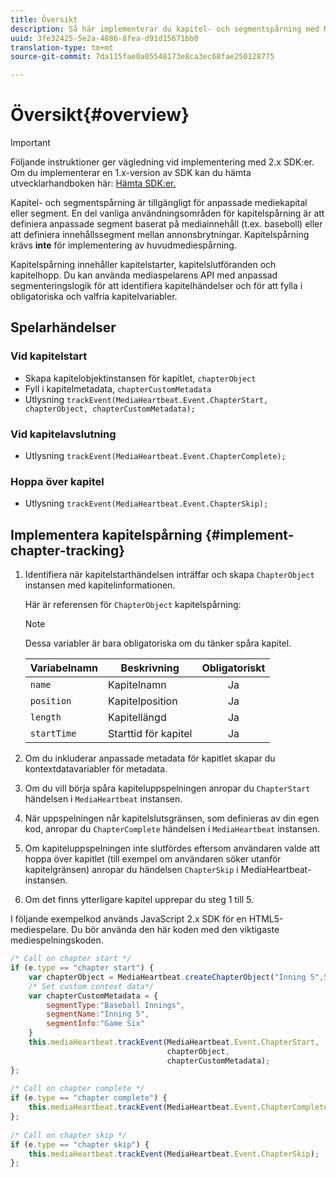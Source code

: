 ```yaml
---
title: Översikt
description: Så här implementerar du kapitel- och segmentspårning med Media SDK.
uuid: 3fe32425-5e2a-4886-8fea-d91d15671bb0
translation-type: tm+mt
source-git-commit: 7da115fae0a05548173e8ca3ec68fae250128775

---
```



# Översikt{#overview}

>[!IMPORTANT]
>
>Följande instruktioner ger vägledning vid implementering med 2.x SDK:er. Om du implementerar en 1.x-version av SDK kan du hämta utvecklarhandboken här: [Hämta SDK:er.](/help/sdk-implement/download-sdks.md)

Kapitel- och segmentspårning är tillgängligt för anpassade mediekapital eller segment. En del vanliga användningsområden för kapitelspårning är att definiera anpassade segment baserat på mediainnehåll (t.ex. baseboll) eller att definiera innehållssegment mellan annonsbrytningar. Kapitelspårning krävs **inte** för implementering av huvudmediespårning.

Kapitelspårning innehåller kapitelstarter, kapitelslutföranden och kapitelhopp. Du kan använda mediaspelarens API med anpassad segmenteringslogik för att identifiera kapitelhändelser och för att fylla i obligatoriska och valfria kapitelvariabler.

## Spelarhändelser

### Vid kapitelstart

* Skapa kapitelobjektinstansen för kapitlet, `chapterObject`
* Fyll i kapitelmetadata, `chapterCustomMetadata`
* Utlysning `trackEvent(MediaHeartbeat.Event.ChapterStart, chapterObject, chapterCustomMetadata);`

### Vid kapitelavslutning

* Utlysning `trackEvent(MediaHeartbeat.Event.ChapterComplete);`

### Hoppa över kapitel

* Utlysning `trackEvent(MediaHeartbeat.Event.ChapterSkip);`

## Implementera kapitelspårning {#implement-chapter-tracking}

1. Identifiera när kapitelstarthändelsen inträffar och skapa `ChapterObject` instansen med kapitelinformationen.

   Här är referensen för `ChapterObject` kapitelspårning:

   >[!NOTE]
   >
   >Dessa variabler är bara obligatoriska om du tänker spåra kapitel.

   | Variabelnamn | Beskrivning | Obligatoriskt |
   | --- | --- | :---: |
   | `name` | Kapitelnamn | Ja |
   | `position` | Kapitelposition | Ja |
   | `length` | Kapitellängd | Ja |
   | `startTime` | Starttid för kapitel | Ja |

1. Om du inkluderar anpassade metadata för kapitlet skapar du kontextdatavariabler för metadata.
1. Om du vill börja spåra kapiteluppspelningen anropar du `ChapterStart` händelsen i `MediaHeartbeat` instansen.
1. När uppspelningen når kapitelslutsgränsen, som definieras av din egen kod, anropar du `ChapterComplete` händelsen i `MediaHeartbeat` instansen.
1. Om kapiteluppspelningen inte slutfördes eftersom användaren valde att hoppa över kapitlet (till exempel om användaren söker utanför kapitelgränsen) anropar du händelsen `ChapterSkip` i MediaHeartbeat-instansen.
1. Om det finns ytterligare kapitel upprepar du steg 1 till 5.

I följande exempelkod används JavaScript 2.x SDK för en HTML5-mediespelare. Du bör använda den här koden med den viktigaste mediespelningskoden.

```js
/* Call on chapter start */ 
if (e.type == "chapter start") { 
    var chapterObject = MediaHeartbeat.createChapterObject("Inning 5",5,500,2500); 
    /* Set custom context data*/ 
    var chapterCustomMetadata = { 
        segmentType:"Baseball Innings", 
        segmentName:"Inning 5", 
        segmentInfo:"Game Six" 
    } 
    this.mediaHeartbeat.trackEvent(MediaHeartbeat.Event.ChapterStart,  
                                   chapterObject,  
                                   chapterCustomMetadata); 
}; 
 
/* Call on chapter complete */ 
if (e.type == "chapter complete") { 
    this.mediaHeartbeat.trackEvent(MediaHeartbeat.Event.ChapterComplete); 
}; 
 
/* Call on chapter skip */ 
if (e.type == "chapter skip") { 
    this.mediaHeartbeat.trackEvent(MediaHeartbeat.Event.ChapterSkip); 
}; 
```

